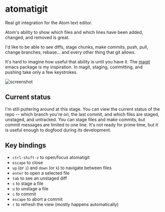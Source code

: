 # atomatigit

Real git integration for the Atom text editor.

Atom's ability to show which files and which lines have been added, changed, and
removed is great.

I'd like to be able to see diffs, stage chunks, make commits, push, pull, change
branches, rebase... and every other thing that git allows.

It's hard to imagine how useful that ability is until you have it. The [magit]()
emacs package is my inspiration. In magit, staging, committing, and pushing take
only a few keystrokes.

![screenshot](https://www.dropbox.com/s/gt8wr0c1quluf16/Screenshot%202014-03-09%2023.04.57.png)

## Current status

I'm still puttering around at this stage. You can view the current status of the
repo -- which branch you're on, the last commit, and which files are staged,
unstaged, and untracked. You can stage files and make commits, but commit
messages are limited to one line. It's not ready for prime time, but it is
useful enough to dogfood during its development.

## Key bindings

- `ctrl-shift-z` to open/focus atomatigit
- `escape` to close
- `up` (or `i`) and `down` (or `k`) to navigate between files
- `enter` to open a selected file
- `tab` to see an unstaged diff
- `s` to stage a file
- `u` to unstage a file
- `c` to commit
- `escape` to abort a commit
- `r` to refresh the view (mostly happens automatically)

